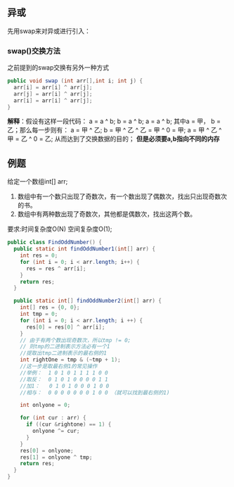 ## 异或
先用swap来对异或进行引入：
### swap()交换方法
之前提到的swap交换有另外一种方式
```java
public void swap (int arr[],int i; int j) {
  arr[i] = arr[i] ^ arr[j];
  arr[j] = arr[i] ^ arr[j];
  arr[i] = arr[i] ^ arr[j];
}
```
**解释**：假设有这样一段代码：
a = a ^ b;
b = a ^ b;
a = a ^ b;
其中a = 甲， b = 乙；那么每一步则有：
a = 甲 ^ 乙;
b = 甲 ^ 乙 ^ 乙 = 甲 ^ 0 = 甲;
a = 甲 ^ 乙 ^ 甲 = 乙 ^ 0 = 乙;
从而达到了交换数据的目的；
**但是必须要a,b指向不同的内存**

## 例题
给定一个数组int[] arr;
1. 数组中有一个数只出现了奇数次，有一个数出现了偶数次，找出只出现奇数次的书。
2. 数组中有两种数出现了奇数次，其他都是偶数次，找出这两个数。

要求:时间复杂度O(N) 空间复杂度O(1);

```java
public class FindOddNumber() {
  public static int findOddNumber1(int[] arr) {
    int res = 0;
    for (int i = 0; i < arr.length; i++) {
      res = res ^ arr[i];
    }
    return res;
  }

  public static int[] findOddNumber2(int[] arr) {
    int[] res = {0, 0};
    int tmp = 0;
    for (int i = 0; i < arr.length; i ++) {
      res[0] = res[0] ^ arr[i];
    }
    // 由于有两个数出现奇数次，所以tmp != 0;
    // 则tmp的二进制表示方法必有一个1
    //提取出tmp二进制表示的最右侧的1
    int rightOne = tmp & (~tmp + 1);
    //这一步是取最右侧1的常见操作
    //举例：  1 0 1 0 1 1 1 1 0 0 
    //取反：  0 1 0 1 0 0 0 0 1 1
    //加1：   0 1 0 1 0 0 0 1 0 0
    //相与：  0 0 0 0 0 0 0 1 0 0 （就可以找到最右侧的1)

    int onlyone = 0;

    for (int cur : arr) {
      if ((cur &rightone) == 1) {
        onlyone ^= cur;
      }
    }
    res[0] = onlyone;
    res[1] = onlyone ^ tmp;
    return res;
  }
}
``` 